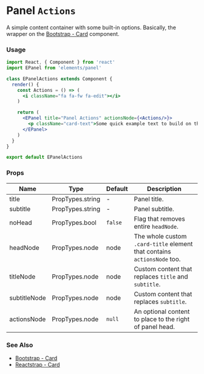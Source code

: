 # Panel `Actions`

A simple content container with some built-in options. Basically, the wrapper on the [Bootstrap - Card](http://getbootstrap.com/docs/4.0/components/card/) component.

<!-- STORY -->

### Usage

```js
import React, { Component } from 'react'
import EPanel from 'elements/panel'
```
```jsx
class EPanelActions extends Component {
  render() {
    const Actions = () => (
      <i className="fa fa-fw fa-edit"></i>
    )

    return (
      <EPanel title="Panel Actions" actionsNode={<Actions/>}>
        <p className="card-text">Some quick example text to build on the card title and make up the bulk of the card's content.</p>
      </EPanel>
    )
  }
}

export default EPanelActions
```

### Props

| Name         | Type             | Default | Description |
|--------------|------------------|---------|-------------|
| title        | PropTypes.string | -       | Panel title. |
| subtitle     | PropTypes.string | -       | Panel subtitle. |
| noHead       | PropTypes.bool   | `false` | Flag that removes entire `headNode`. |
| headNode     | PropTypes.node   | node    | The whole custom `.card-title` element that contains `actionsNode` too. |
| titleNode    | PropTypes.node   | node    | Custom content that replaces `title` and `subtitle`. |
| subtitleNode | PropTypes.node   | node    | Custom content that replaces `subtitle`. |
| actionsNode  | PropTypes.node   | `null`  | An optional content to place to the right of panel head. |


### See Also
- [Bootstrap - Card](http://getbootstrap.com/docs/4.0/components/card/)
- [Reactstrap - Card](https://reactstrap.github.io/components/card/)

